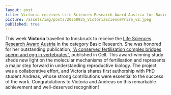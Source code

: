 ```yaml
---
layout: post
title: Victoria receives Life Sciences Research Award Austria for Basic Research
picture: /assets/img/posts/20250925_VictoriaSciencePrize_v2.jpeg 
published: true
---
```


This week **Victoria** travelled to Innsbruck to receive the [Life Sciences Research Award Austria](https://www.oegmbt.at/awards/research-award) in the category Basic Research. She was honored for her outstanding publication, [“A conserved fertilisation complex bridges sperm and egg in vertebrates”](https://www.sciencedirect.com/science/article/pii/S0092867424010936?via%3Dihub), published in Cell.
This award-winning study sheds new light on the molecular mechanisms of fertilisation and represents a major step forward in understanding reproductive biology. The project was a collaborative effort, and Victoria shares first authorship with PhD student Andreas, whose strong contributions were essential to the success of the work. Congratulations to Victoria and Andreas on this remarkable achievement and well-deserved recognition!
